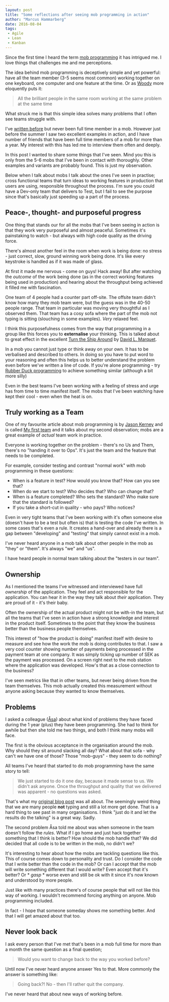 ```yaml
---
layout: post
title: "Some reflections after seeing mob programming in action"
author: "Marcus Hammarberg"
date: 2016-08-04
tags:
 - Agile
 - Lean
 - Kanban
---
```


Since the first time I heard the term [mob programming](https://en.wikipedia.org/wiki/Mob_programming) it has intrigued me. I love things that challenges me and me perceptions.

The idea behind mob programming is deceptively simple and yet powerful: have all the team member (3-5 seems most common) working together on one keyboard, one computer and one feature at the time. Or as [Woody](https://twitter.com/WoodyZuill) more eloquently puts it:

> All the brilliant people in the same room working at the same problem at the same time

What struck me is that this simple idea solves many problems that I often see teams struggle with.

I've [written before](http://codebetter.com/marcushammarberg/2013/08/06/mob-programming/) but never been full time member in a mob. However just before the summer I saw two excellent examples in action, and I have number of friends that have been full time members of a mob for more than a year. My interest with this has led me to interview them often and deeply.

In this post I wanted to share some things that I've seen. Mind you this is only from the 5-6 mobs that I've been in contact with thoroughly. Other examples and variants are probably found. This is just my observation.

<!-- excerpt-end -->

Below when I talk about mobs I talk about the ones I've seen in practise; cross functional teams that turn ideas to working features in production that users are using, responsible throughout the process. I'm sure you could have a Dev-only team that delivers to Test, but I fail to see the purpose since that's basically just speeding up a part of the process.

## Peace-, thought- and purposeful progress

One thing that stands our for all the mobs that I've been seeing in action is that they work very purposeful and almost peaceful. Sometimes it's painstaking to watch - but always with high code quality as the driving force.

There's almost another feel in the room when work is being done: no stress - just correct, slow, ground winning work being done. It's like every keystroke is handled as if it was made of glass.

At first it made me nervous - come on guys! Hack away! But after watching the *outcome* of the work being done (as in the correct working features being used in production) and hearing about the throughput being achieved it filled me with fascination.

One team of 4 people had a counter part off-site. The offsite team didn't know how many they mob team were, but the guess was in the 40-50 people range. That team in particular was moving very thoughtful as I observed them. That team has a cosy sofa where the part of the mob not typing is sitting (slouching in some examples). *Very* relaxed feel.

I think this purposefulness comes from the way that programming in a group like this forces you to **externalise** your thinking. This is talked about to great effect in the excellent [Turn the Ship Around](https://www.amazon.com/Turn-Ship-Around-Turning-Followers/dp/1591846404) by [David L. Marquet](https://twitter.com/ldavidmarquet).

In a mob you cannot just type or think away on your own. It has to be verbalised and described to others. In doing so you have to put word to your reasoning and often this helps us to better understand the problem even before we've written a line of code. If you're alone programming - try [Rubber Duck programming](http://www.rubberduckdebugging.com/) to achieve something similar (although a bit more silly)

Even in the best teams I've been working with a feeling of stress and urge has from time to time manifest itself. The mobs that I've been watching have kept their cool - even when the heat is on.

## Truly working as a Team

One of my favourite article about mob programming is by [Jason Kerney](http://jason.teamkerney.com/) and is called [My first team](https://www.agilealliance.org/wp-content/uploads/2016/07/Mob-Programming-My-first-team.pdf) and it talks about my second observation; mobs are a great example of *actual* team work in practice.

Everyone is working together on the problem - there's no Us and Them, there's no "handing it over to Ops". It's just the team and the feature that needs to be completed.

For example, consider testing and contrast "normal work" with mob programming in these questions:

* When is a feature in test? How would you know that? How can you see that?
* When do we start to test? Who decides that? Who can change that?
* When is a feature completed? Who sets the standard? Who make sure that the standard is followed?
* If you take a short-cut in quality - who pays? Who notices?

Even in very tight teams that I've been working with it's often someone else (doesn't have to be a test but often is) that is testing the code I've written. In some cases that's even a rule. It creates a hand-over and already there is a gap between "developing" and "testing" that simply cannot exist in a mob.

I've never heard anyone in a mob talk about other people in the mob as "they" or "them". It's always "we" and "us".

I have heard people in normal team talking about the "testers in our team".

## Ownership

As I mentioned the teams I've witnessed and interviewed have full *ownership* of the application. They feel and act responsible for the application. You can hear it in the way they talk about *their* application. They are proud of it - it's their baby.

Often the ownership of the actual product might not be with-in the team, but all the teams that I've seen in action have a strong knowledge and interest in the product itself. Sometimes to the point that they know the business better than the business people themselves.

This interest of "how the product is doing" manifest itself with desire to measure and see how the work the mob is doing contributes to that. I saw a very cool counter showing number of payments being processed in the payment team at one company. It was simply ticking up number of SEK as the payment was processed. On a screen right next to the mob station where the application was developed. How's that as a close connection to the business?

I've seen metrics like that in other teams, but never being driven from the team themselves. This mob actually created this measurement without anyone asking because they wanted to know themselves.

## Problems

I asked a colleague ([Åsa](https://twitter.com/_asa)) about what kind of problems they have faced during the 1 year (plus) they have been programming. She had to think for awhile but then she told me two things, and both I think many mobs will face.

The first is the obvious acceptance in the organisation around the mob. Why should they sit around slacking all day? What about that sofa - why can't we have one of those? Those "mob-guys" - they seem to do nothing?

All teams I've heard that started to do mob programming have the same story to tell:

> We just started to do it one day, because it made sense to us. We didn't ask anyone. Once the throughput and quality that we delivered was apparent - no questions was asked.

That's what my [original blog post](http://codebetter.com/marcushammarberg/2013/08/06/mob-programming/) was all about. The seemingly weird thing that we are many people **not** typing and still a lot more get done. That is a hard thing to see past in many organisations. I think "just do it and let the results do the talking" is a great way. Sadly.

The second problem Åsa told me about was when someone in the team doesn't follow the *rules*. What if I go home and just hack together something that I think is better? How should the mob handle that? We did decided that all code is to be written in the mob, no didn't we?

It's interesting to hear about how the mobs are tackling questions like this. This of course comes down to personality and trust. Do I consider the code that I write better than the code in the mob? Or can I accept that the mob will write something different that I would write? Even accept that it's better? Or * *gasp* * worse even and still be ok with it since it's now known and understood by more people.

Just like with many practices there's of course people that will not like this way of working. I wouldn't recommend forcing anything on anyone. Mob programming included.

In fact - I hope that someone someday shows me something better. And that I will get amazed about that too.

## Never look back

I ask every person that I've met that's been in a mob full time for more than a month the same question as a final question;

> Would you want to change back to the way you worked before?

Until now I've never heard anyone answer Yes to that. More commonly the answer is something like:

> Going back?! No - then I'll rather quit the company. 

I've never heard that about new ways of working before.